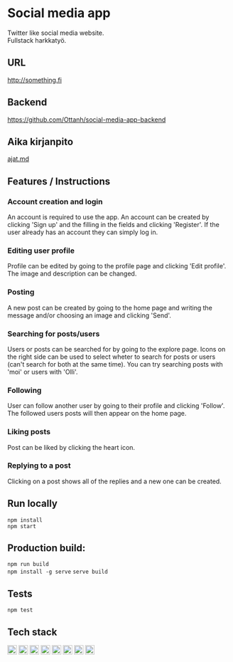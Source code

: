 # Social media app
Twitter like social media website.    
Fullstack harkkatyö.

## URL
http://something.fi

## Backend
https://github.com/Ottanh/social-media-app-backend

## Aika kirjanpito
[ajat.md](https://github.com/Ottanh/social-media-app/blob/master/ajat.md)

## Features / Instructions

### Account creation and login
An account is required to use the app. An account can be created by clicking 'Sign up' and the filling in the fields and clicking 'Register'. 
If the user already has an account they can simply log in. 

### Editing user profile
Profile can be edited by going to the profile page and clicking 'Edit profile'. The image and description can be changed.

### Posting
A new post can be created by going to the home page and writing the message and/or choosing an image and clicking 'Send'.

### Searching for posts/users
Users or posts can be searched for by going to the explore page. Icons on the right side can be used to select wheter to search for posts or users (can't search for both at the same time).
You can try searching posts with 'moi' or users with 'Olli'.

### Following
User can follow another user by going to their profile and clicking 'Follow'. 
The followed users posts will then appear on the home page.

### Liking posts
Post can be liked by clicking the heart icon. 

### Replying to a post
Clicking on a post shows all of the replies and a new one can be created. 

## Run locally
`npm install`  
`npm start`   

## Production build:  
`npm run build`  
`npm install -g serve`
`serve build`  

## Tests
`npm test` 

## Tech stack
<a href="https://www.typescriptlang.org/" title="Typescript"><img src="https://github.com/get-icon/geticon/raw/master/icons/typescript-icon.svg" alt="Typescript" width="21px" height="21px"></a>
<a href="https://www.w3.org/TR/CSS/" title="CSS3"><img src="https://github.com/get-icon/geticon/raw/master/icons/css-3.svg" alt="CSS3" width="21px" height="21px"></a>
<a href="https://reactjs.org/" title="React"><img src="https://github.com/get-icon/geticon/raw/master/icons/react.svg" alt="React" width="21px" height="21px"></a>
<a href="https://graphql.org/" title="GraphQL"><img src="https://github.com/get-icon/geticon/raw/master/icons/graphql.svg" alt="GraphQL" width="21px" height="21px"></a>
<a href="https://www.apollographql.com/" title="Apollo"><img src="https://github.com/get-icon/geticon/raw/master/icons/apollostack.svg" alt="Apollo" width="21px" height="21px"></a>
<a href="https://eslint.org/" title="ESLint"><img src="https://github.com/get-icon/geticon/raw/master/icons/eslint.svg" alt="ESLint" width="21px" height="21px"></a>
<a href="https://jestjs.io/" title="Jest"><img src="https://github.com/get-icon/geticon/raw/master/icons/jest.svg" alt="Jest" width="21px" height="21px"></a>
<a href="https://aws.amazon.com/" title="AWS"><img src="https://github.com/get-icon/geticon/raw/master/icons/aws.svg" alt="AWS" width="21px" height="21px"></a>

